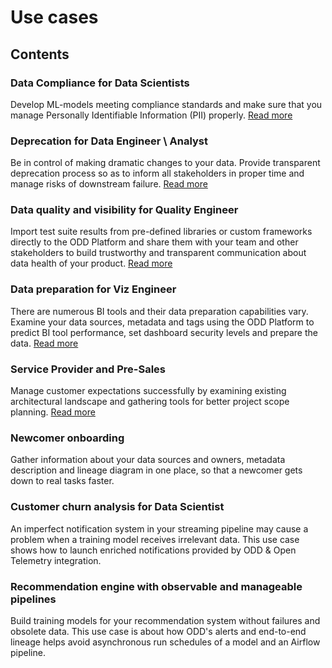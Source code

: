 # Use cases
## Contents
### Data Compliance for Data Scientists
Develop ML-models meeting compliance standards and make sure that you manage Personally Identifiable Information (PII) properly. [Read more](dc_data_compliance.md)
### Deprecation for Data Engineer \ Analyst 
Be in control of making dramatic changes to your data. Provide transparent deprecation process so as to inform all stakeholders in proper time and manage risks of downstream failure. [Read more](de_deprecation.md)
### Data quality and visibility for Quality Engineer 
Import test suite results from pre-defined libraries or custom frameworks directly to the ODD Platform and share them with your team and other stakeholders to build trustworthy and transparent communication about data health of your product. [Read more](dq_visibility.md)
### Data preparation for Viz Engineer
There are numerous BI tools and their data preparation capabilities vary. Examine your data sources, metadata and tags using the ODD Platform to predict BI tool performance, set dashboard security levels and prepare the data. [Read more](viz_preparation.md)
### Service Provider and Pre-Sales
Manage customer expectations successfully by examining existing architectural landscape and gathering tools for better project scope planning. [Read more](service_presales.md)
### Newcomer onboarding 
Gather information about your data sources and owners, metadata description and lineage diagram in one place, so that a newcomer gets down to real tasks faster. 
### Customer churn analysis for Data Scientist
An imperfect notification system in your streaming pipeline may cause a problem when a training model receives irrelevant data. This use case shows how to launch enriched notifications provided by ODD & Open Telemetry integration.  
### Recommendation engine with observable and manageable pipelines
Build training models for your recommendation system without failures and obsolete data. This use case is about how ODD's alerts and end-to-end lineage helps avoid asynchronous run schedules of a model and an Airflow pipeline. 